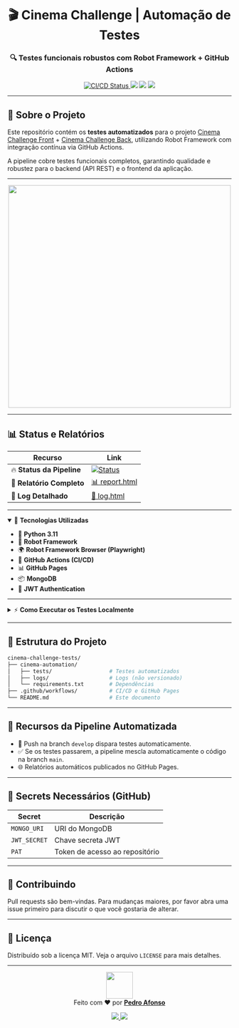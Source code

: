<p align="center">
  <h1 align="center">🎬 Cinema Challenge | Automação de Testes</h1>
  <h3 align="center">🔍 Testes funcionais robustos com Robot Framework + GitHub Actions</h3>
</p>

<p align="center">
  <a href="https://github.com/PeeeDrummm/cinema-challenge-tests/actions/workflows/ci-cd-pipeline.yml">
    <img src="https://img.shields.io/github/actions/workflow/status/PeeeDrummm/cinema-challenge-tests/ci-cd-pipeline.yml?branch=develop&style=for-the-badge&logo=github-actions&logoColor=white&label=CI/CD%20Pipeline" alt="CI/CD Status" />
  </a>
  <img src="https://img.shields.io/badge/Robot%20Framework-333333?style=for-the-badge&logo=robotframework&logoColor=white" />
  <img src="https://img.shields.io/badge/Playwright-45ba4b?style=for-the-badge&logo=playwright&logoColor=white" />
  <img src="https://img.shields.io/badge/python-3.11-3776AB?style=for-the-badge&logo=python&logoColor=white" />
</p>

---

## 🚀 Sobre o Projeto

Este repositório contém os **testes automatizados** para o projeto [Cinema Challenge Front](https://github.com/juniorschmitz/cinema-challenge-front) + [Cinema Challenge Back](https://github.com/juniorschmitz/cinema-challenge-back), utilizando Robot Framework com integração contínua via GitHub Actions.  

A pipeline cobre testes funcionais completos, garantindo qualidade e robustez para o backend (API REST) e o frontend da aplicação.

---

<p align="center">
  <img src="https://media4.giphy.com/media/v1.Y2lkPTc5MGI3NjExeDE5b2xhOHo4Znc1d3BtOW54dm0xajYxamdqZmVlb3l5bGp1aG1nNiZlcD12MV9pbnRlcm5hbF9naWZfYnlfaWQmY3Q9Zw/gG6OcTSRWaSis/giphy.gif" width="500" />
</p>

---

## 📊 Status e Relatórios

| Recurso | Link |
|---------|------|
| 🔥 **Status da Pipeline** | [![Status](https://img.shields.io/github/actions/workflow/status/PeeeDrummm/cinema-challenge-tests/ci-cd-pipeline.yml?branch=develop&logo=github)](https://github.com/PeeeDrummm/cinema-challenge-tests/actions/workflows/ci-cd-pipeline.yml) |
| 📑 **Relatório Completo** | [📊 report.html](https://peeedrummm.github.io/cinema-challenge-tests/report.html) |
| 📝 **Log Detalhado** | [📄 log.html](https://peeedrummm.github.io/cinema-challenge-tests/log.html) |

---

<details open>
  <summary>🔨 <strong>Tecnologias Utilizadas</strong></summary>

  - 🐍 **Python 3.11**
  - 🤖 **Robot Framework**
  - 🌍 **Robot Framework Browser (Playwright)**
  - 🚀 **GitHub Actions (CI/CD)**
  - 📊 **GitHub Pages**
  - 📦 **MongoDB**
  - 🔑 **JWT Authentication**
</details>

---

<details>
  <summary>⚡ <strong>Como Executar os Testes Localmente</strong></summary>

```bash
# Clone o repositório
git clone https://github.com/PeeeDrummm/cinema-challenge-tests.git
cd cinema-automation

# Ambiente virtual
python -m venv .venv
source .venv/bin/activate  # Linux/Mac
.venv\Scripts\activate     # Windows

# Dependências
pip install -r requirements.txt
rfbrowser init

# Executar testes
robot --outputdir logs tests/
```

</details>

---

## 🧩 Estrutura do Projeto

```bash
cinema-challenge-tests/
├── cinema-automation/
│   ├── tests/                  # Testes automatizados
│   ├── logs/                   # Logs (não versionado)
│   └── requirements.txt        # Dependências
├── .github/workflows/          # CI/CD e GitHub Pages
└── README.md                   # Este documento
```

---

## 🌟 Recursos da Pipeline Automatizada

- 🔄 Push na branch `develop` dispara testes automaticamente.
- ✅ Se os testes passarem, a pipeline mescla automaticamente o código na branch `main`.
- 🌐 Relatórios automáticos publicados no GitHub Pages.

---

## 🔐 Secrets Necessários (GitHub)

| Secret | Descrição |
|--------|-----------|
| `MONGO_URI` | URI do MongoDB |
| `JWT_SECRET` | Chave secreta JWT |
| `PAT` | Token de acesso ao repositório |

---

## 🤝 Contribuindo

Pull requests são bem-vindas. Para mudanças maiores, por favor abra uma issue primeiro para discutir o que você gostaria de alterar.

---

## 📄 Licença

Distribuído sob a licença MIT. Veja o arquivo `LICENSE` para mais detalhes.

---

<p align="center">
  <img src="https://media.giphy.com/media/ZVik7pBtu9dNS/giphy.gif" width="60"/><br>
  Feito com ❤️ por <b><a href="https://github.com/PeeeDrummm">Pedro Afonso</a></b>
</p>

<p align="center">
  <a href="https://www.linkedin.com/in/pedro-afonso-a-silva/">
    <img src="https://img.shields.io/badge/LinkedIn-0077B5?style=for-the-badge&logo=linkedin&logoColor=white" />
  </a>
  <a href="https://github.com/PeeeDrummm">
    <img src="https://img.shields.io/badge/GitHub-181717?style=for-the-badge&logo=github&logoColor=white" />
  </a>
</p>